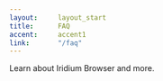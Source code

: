 ```yaml
---
layout:		layout_start
title:		FAQ
accent:		accent1
link:		"/faq"
---
```

Learn about Iridium Browser and more.